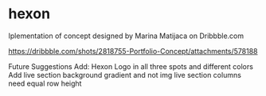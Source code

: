 # hexon
Iplementation of concept designed by Marina Matijaca on Dribbble.com

https://dribbble.com/shots/2818755-Portfolio-Concept/attachments/578188

Future Suggestions Add:
Hexon Logo in all three spots and different colors
Add live section background gradient and not img
live section columns need equal row height
